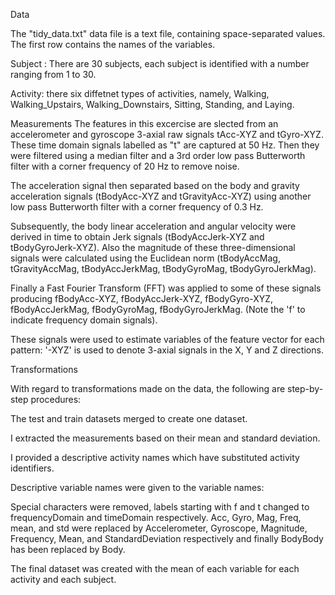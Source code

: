 


Data

The "tidy_data.txt" data file is a text file, containing space-separated values. The first row contains the names of the variables. 

Subject : There are 30 subjects, each subject is identified with a number ranging from 1 to 30.

Activity: there six diffetnet types of activities, namely, Walking, Walking_Upstairs, Walking_Downstairs, Sitting, Standing, and Laying. 

Measurements
The features in this excercise are slected from an accelerometer and gyroscope 3-axial raw signals tAcc-XYZ and tGyro-XYZ. These time domain signals labelled as "t" are captured at 50 Hz. Then they were filtered using a median filter and a 3rd order low pass Butterworth filter with a corner frequency of 20 Hz to remove noise. 

The acceleration signal then separated based on the body and gravity acceleration signals (tBodyAcc-XYZ and tGravityAcc-XYZ) using another low pass Butterworth filter with a corner frequency of 0.3 Hz.

Subsequently, the body linear acceleration and angular velocity were derived in time to obtain Jerk signals (tBodyAccJerk-XYZ and tBodyGyroJerk-XYZ). Also the magnitude of these three-dimensional signals were calculated using the Euclidean norm (tBodyAccMag, tGravityAccMag, tBodyAccJerkMag, tBodyGyroMag, tBodyGyroJerkMag).

Finally a Fast Fourier Transform (FFT) was applied to some of these signals producing fBodyAcc-XYZ, fBodyAccJerk-XYZ, fBodyGyro-XYZ, fBodyAccJerkMag, fBodyGyroMag, fBodyGyroJerkMag. (Note the 'f' to indicate frequency domain signals).

These signals were used to estimate variables of the feature vector for each pattern:
'-XYZ' is used to denote 3-axial signals in the X, Y and Z directions.

Transformations

With regard to transformations made on the data, the following are step-by-step procedures:

The test and train datasets merged to create one dataset.

I extracted the measurements based on their mean and standard deviation.

I provided a descriptive activity names which have substituted activity identifiers.

Descriptive variable names were given to the variable names:

Special characters were removed, labels starting with f and t changed to frequencyDomain and timeDomain respectively.
Acc, Gyro, Mag, Freq, mean, and std were replaced by Accelerometer, Gyroscope, Magnitude, Frequency, Mean, and StandardDeviation respectively and finally BodyBody has been replaced by Body.

The final dataset was created with the mean of each variable for each activity and each subject.
